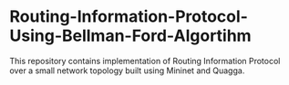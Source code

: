 # Routing-Information-Protocol-Using-Bellman-Ford-Algortihm
This repository contains implementation of Routing Information Protocol over a small network topology built using Mininet and Quagga.
